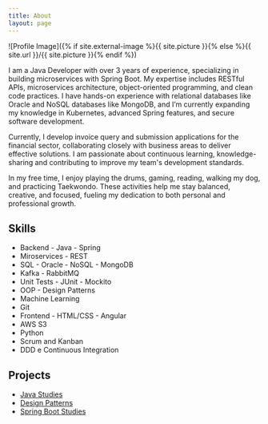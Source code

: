 ```yaml
---
title: About
layout: page
---
```

![Profile Image]({% if site.external-image %}{{ site.picture }}{% else %}{{ site.url }}/{{ site.picture }}{% endif %})

<p>I am a Java Developer with over 3 years of experience, specializing in building microservices with Spring Boot. My expertise includes RESTful APIs, microservices architecture, object-oriented programming, and clean code practices. I have hands-on experience with relational databases like Oracle and NoSQL databases like MongoDB, and I’m currently expanding my knowledge in Kubernetes, advanced Spring features, and secure software development.


Currently, I develop invoice query and submission applications for the financial sector, collaborating closely with business areas to deliver effective solutions. I am passionate about continuous learning, knowledge-sharing and contributing to improve my team's development standards.


In my free time, I enjoy playing the drums, gaming, reading, walking my dog, and practicing Taekwondo. These activities help me stay balanced, creative, and focused, fueling my dedication to both personal and professional growth.</p>

<h2>Skills</h2>

<ul class="skill-list">
	<li>Backend - Java - Spring</li>
	<li>Miroservices - REST</li>
	<li>SQL - Oracle - NoSQL - MongoDB</li>
	<li>Kafka - RabbitMQ</li>
	<li>Unit Tests - JUnit - Mockito</li>
	<li>OOP - Design Patterns</li>
	<li>Machine Learning</li>
	<li>Git</li>
	<li>Frontend - HTML/CSS - Angular</li>
	<li>AWS S3</li>
	<li>Python</li>
	<li>Scrum and Kanban</li>
	<li>DDD e Continuous Integration</li>
</ul>

<h2>Projects</h2>

<ul>
	<li><a href="https://github.com/laiszig/java_sandbox">Java Studies</a></li>
	<li><a href="https://github.com/laiszig/design_patterns">Design Patterns</a></li>
	<li><a href="https://github.com/laiszig/spring_boot_sandbox">Spring Boot Studies</a></li>
</ul>
